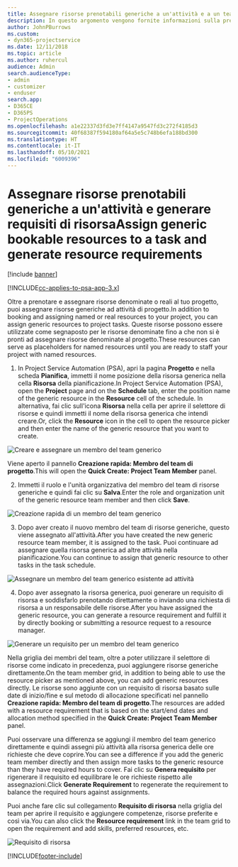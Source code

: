 ```yaml
---
title: Assegnare risorse prenotabili generiche a un'attività e a un team di progetto
description: In questo argomento vengono fornite informazioni sulla prenotazione di risorse generiche per attività e team di progetto.
author: JohnPBurrows
ms.custom:
- dyn365-projectservice
ms.date: 12/11/2018
ms.topic: article
ms.author: ruhercul
audience: Admin
search.audienceType:
- admin
- customizer
- enduser
search.app:
- D365CE
- D365PS
- ProjectOperations
ms.openlocfilehash: a1e22337d3fd3e7ff4147a9547fd3c272f4185d3
ms.sourcegitcommit: 40f68387f594180af64a5e5c748b6efa188bd300
ms.translationtype: HT
ms.contentlocale: it-IT
ms.lasthandoff: 05/10/2021
ms.locfileid: "6009396"
---
```

# <a name="assign-generic-bookable-resources-to-a-task-and-generate-resource-requirements"></a><span data-ttu-id="dffb1-103">Assegnare risorse prenotabili generiche a un'attività e generare requisiti di risorsa</span><span class="sxs-lookup"><span data-stu-id="dffb1-103">Assign generic bookable resources to a task and generate resource requirements</span></span> 

[!include [banner](../includes/psa-now-project-operations.md)]

[!INCLUDE[cc-applies-to-psa-app-3.x](../includes/cc-applies-to-psa-app-3x.md)]

<span data-ttu-id="dffb1-104">Oltre a prenotare e assegnare risorse denominate o reali al tuo progetto, puoi assegnare risorse generiche ad attività di progetto.</span><span class="sxs-lookup"><span data-stu-id="dffb1-104">In addition to booking and assigning named or real resources to your project, you can assign generic resources to project tasks.</span></span> <span data-ttu-id="dffb1-105">Queste risorse possono essere utilizzate come segnaposto per le risorse denominate fino a che non si è pronti ad assegnare risorse denominate al progetto.</span><span class="sxs-lookup"><span data-stu-id="dffb1-105">These resources can serve as placeholders for named resources until you are ready to staff your project with named resources.</span></span> 

1. <span data-ttu-id="dffb1-106">In Project Service Automation (PSA), apri la pagina **Progetto** e nella scheda **Pianifica**, immetti il nome posizione della risorsa generica nella cella **Risorsa** della pianificazione.</span><span class="sxs-lookup"><span data-stu-id="dffb1-106">In Project Service Automation (PSA), open the **Project** page and on the **Schedule** tab, enter the position name of the generic resource in the **Resource** cell of the schedule.</span></span> <span data-ttu-id="dffb1-107">In alternativa, fai clic sull'icona **Risorsa** nella cella per aprire il selettore di risorse e quindi immetti il nome della risorsa generica che intendi creare.</span><span class="sxs-lookup"><span data-stu-id="dffb1-107">Or, click the **Resource** icon in the cell to open the resource picker and then enter the name of the generic resource that you want to create.</span></span>

![Creare e assegnare un membro del team generico](media/RM-how-to-9.png)

<span data-ttu-id="dffb1-109">Viene aperto il pannello **Creazione rapida: Membro del team di progetto**.</span><span class="sxs-lookup"><span data-stu-id="dffb1-109">This will open the **Quick Create: Project Team Member** panel.</span></span> 

2. <span data-ttu-id="dffb1-110">Immetti il ruolo e l'unità organizzativa del membro del team di risorse generiche e quindi fai clic su **Salva**.</span><span class="sxs-lookup"><span data-stu-id="dffb1-110">Enter the role and organization unit of the generic resource team member and then click **Save**.</span></span>

![Creazione rapida di un membro del team generico](media/RM-how-to-10.png)

3. <span data-ttu-id="dffb1-112">Dopo aver creato il nuovo membro del team di risorse generiche, questo viene assegnato all'attività.</span><span class="sxs-lookup"><span data-stu-id="dffb1-112">After you have created the new generic resource team member, it is assigned to the task.</span></span> <span data-ttu-id="dffb1-113">Puoi continuare ad assegnare quella risorsa generica ad altre attività nella pianificazione.</span><span class="sxs-lookup"><span data-stu-id="dffb1-113">You can continue to assign that generic resource to other tasks in the task schedule.</span></span>

![Assegnare un membro del team generico esistente ad attività](media/RM-how-to-11.png)

4. <span data-ttu-id="dffb1-115">Dopo aver assegnato la risorsa generica, puoi generare un requisito di risorsa e soddisfarlo prenotando direttamente o inviando una richiesta di risorsa a un responsabile delle risorse.</span><span class="sxs-lookup"><span data-stu-id="dffb1-115">After you have assigned the generic resource, you can generate a resource requirement and fulfill it by directly booking or submitting a resource request to a resource manager.</span></span>

![Generare un requisito per un membro del team generico](media/RM-how-to-12.png)

<span data-ttu-id="dffb1-117">Nella griglia dei membri del team, oltre a poter utilizzare il selettore di risorse come indicato in precedenza, puoi aggiungere risorse generiche direttamente.</span><span class="sxs-lookup"><span data-stu-id="dffb1-117">On the team member grid, in addition to being able to use the resource picker as mentioned above, you can add generic resources directly.</span></span> <span data-ttu-id="dffb1-118">Le risorse sono aggiunte con un requisito di risorsa basato sulle date di inizio/fine e sul metodo di allocazione specificati nel pannello **Creazione rapida: Membro del team di progetto**.</span><span class="sxs-lookup"><span data-stu-id="dffb1-118">The resources are added with a resource requirement that is based on the start/end dates and allocation method specified in the **Quick Create: Project Team Member** panel.</span></span>

<span data-ttu-id="dffb1-119">Puoi osservare una differenza se aggiungi il membro del team generico direttamente e quindi assegni più attività alla risorsa generica delle ore richieste che deve coprire.</span><span class="sxs-lookup"><span data-stu-id="dffb1-119">You can see a difference if you add the generic team member directly and then assign more tasks to the generic resource than they have required hours to cover.</span></span> <span data-ttu-id="dffb1-120">Fai clic su **Genera requisito** per rigenerare il requisito ed equilibrare le ore richieste rispetto alle assegnazioni.</span><span class="sxs-lookup"><span data-stu-id="dffb1-120">Click **Generate Requirement** to regenerate the requirement to balance the required hours against assignments.</span></span>

<span data-ttu-id="dffb1-121">Puoi anche fare clic sul collegamento **Requisito di risorsa** nella griglia del team per aprire il requisito e aggiungere competenze, risorse preferite e così via.</span><span class="sxs-lookup"><span data-stu-id="dffb1-121">You can also click the **Resource requirement** link in the team grid to open the requirement and add skills, preferred resources, etc.</span></span>

![Requisito di risorsa](media/RM-how-to-13.png)



[!INCLUDE[footer-include](../includes/footer-banner.md)]